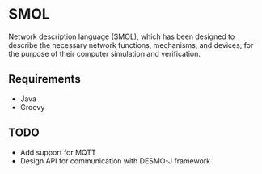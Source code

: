 # SMOL

Network description language (SMOL), which has been designed to describe the necessary network functions, mechanisms, and devices; for the purpose of their computer simulation and verification. 

## Requirements
* Java
* Groovy

## TODO
* Add support for MQTT 
* Design API for communication with DESMO-J framework
